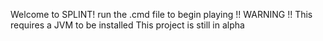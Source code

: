 Welcome to SPLINT! 
run the .cmd file to begin playing
!! WARNING !!
This requires a JVM to be installed
This project is still in alpha